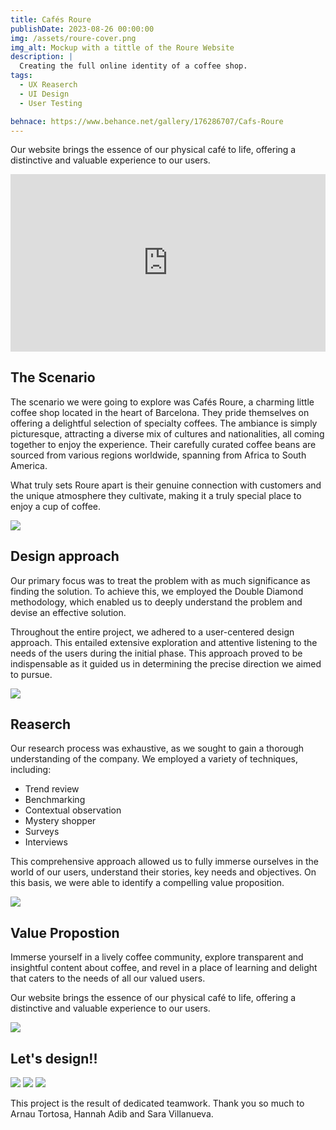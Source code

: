```yaml
---
title: Cafés Roure
publishDate: 2023-08-26 00:00:00
img: /assets/roure-cover.png
img_alt: Mockup with a tittle of the Roure Website
description: |
  Creating the full online identity of a coffee shop.
tags:
  - UX Reaserch
  - UI Design
  - User Testing

behnace: https://www.behance.net/gallery/176286707/Cafs-Roure
---
```

Our website brings the essence of our physical café to life, offering a distinctive and valuable experience to our users. 

<div style="padding:56.25% 0 0 0;position:relative;"><iframe src="https://player.vimeo.com/video/804248728?badge=0&amp;autopause=0&amp;player_id=0&amp;app_id=58479" frameborder="0" allow="autoplay; fullscreen; picture-in-picture" style="position:absolute;top:0;left:0;width:100%;height:100%;" title="Cafés Roure"></iframe></div><script src="https://player.vimeo.com/api/player.js"></script>

## The Scenario
The scenario we were going to explore was Cafés Roure, a charming little coffee shop located in the heart of Barcelona. They pride themselves on offering a delightful selection of specialty coffees. The ambiance is simply picturesque, attracting a diverse mix of cultures and nationalities, all coming together to enjoy the experience. Their carefully curated coffee beans are sourced from various regions worldwide, spanning from Africa to South America. 

What truly sets Roure apart is their genuine connection with customers and the unique atmosphere they cultivate, making it a truly special place to enjoy a cup of coffee.

![](/assets/roure01.png)

## Design approach

Our primary focus was to treat the problem with as much significance as finding the solution. To achieve this, we employed the Double Diamond methodology, which enabled us to deeply understand the problem and devise an effective solution.

Throughout the entire project, we adhered to a user-centered design approach. This entailed extensive exploration and attentive listening to the needs of the users during the initial phase. This approach proved to be indispensable as it guided us in determining the precise direction we aimed to pursue.

![](/assets/roure02.png)

## Reaserch
Our research process was exhaustive, as we sought to gain a thorough understanding of the company. We employed a variety of techniques, including:

- Trend review
- Benchmarking
- Contextual observation
- Mystery shopper
- Surveys
- Interviews

This comprehensive approach allowed us to fully immerse ourselves in the world of our users, understand their stories, key needs and objectives. On this basis, we were able to identify a compelling value proposition.

![](/assets/roure03.png)

## Value Propostion
Immerse yourself in a lively coffee community, explore transparent and insightful content about coffee, and revel in a place of learning and delight that caters to the needs of all our valued users.

Our website brings the essence of our physical café to life, offering a distinctive and valuable experience to our users. 

![](/assets/roure04.png)

## Let's design!!

![](/assets/roure05.png)
![](/assets/roure06.png)
![](/assets/roure07.png)


This project is the result of dedicated teamwork.
Thank you so much to Arnau Tortosa, Hannah Adib and Sara Villanueva.